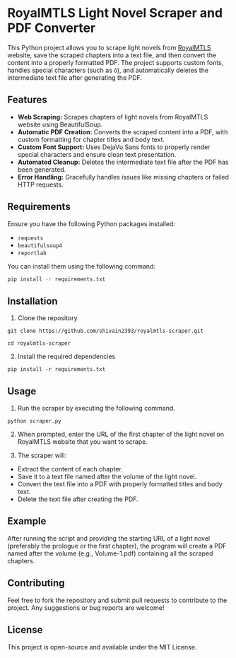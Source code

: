 # RoyalMTLS Light Novel Scraper and PDF Converter

This Python project allows you to scrape light novels from [RoyalMTLS](https://royalmtls.com/) website, save the scraped chapters into a text file, and then convert the content into a properly formatted PDF. The project supports custom fonts, handles special characters (such as `ō`), and automatically deletes the intermediate text file after generating the PDF.

## Features

- **Web Scraping:** Scrapes chapters of light novels from RoyalMTLS website using BeautifulSoup.
- **Automatic PDF Creation:** Converts the scraped content into a PDF, with custom formatting for chapter titles and body text.
- **Custom Font Support:** Uses DejaVu Sans fonts to properly render special characters and ensure clean text presentation.
- **Automated Cleanup:** Deletes the intermediate text file after the PDF has been generated.
- **Error Handling:** Gracefully handles issues like missing chapters or failed HTTP requests.

## Requirements

Ensure you have the following Python packages installed:

- `requests`
- `beautifulsoup4`
- `reportlab`

You can install them using the following command:

```bash
pip install -r requirements.txt
```

## Installation

1. Clone the repository

```
git clone https://github.com/shivain2393/royalmtls-scraper.git

cd royalmtls-scraper
```

2. Install the required dependencies

```
pip install -r requirements.txt
```

## Usage

1. Run the scraper by executing the following command.

```
python scraper.py
```

2. When prompted, enter the URL of the first chapter of the light novel on RoyalMTLS website that you want to scrape.

3. The scraper will:
- Extract the content of each chapter.
- Save it to a text file named after the volume of the light novel.
- Convert the text file into a PDF with properly formatted titles and body text.
- Delete the text file after creating the PDF.

##  Example

After running the script and providing the starting URL of a light novel (preferably the prologue or the first chapter), the program will create a PDF named after the volume (e.g., Volume-1.pdf) containing all the scraped chapters.

## Contributing

Feel free to fork the repository and submit pull requests to contribute to the project. Any suggestions or bug reports are welcome!

## License

This project is open-source and available under the MIT License.